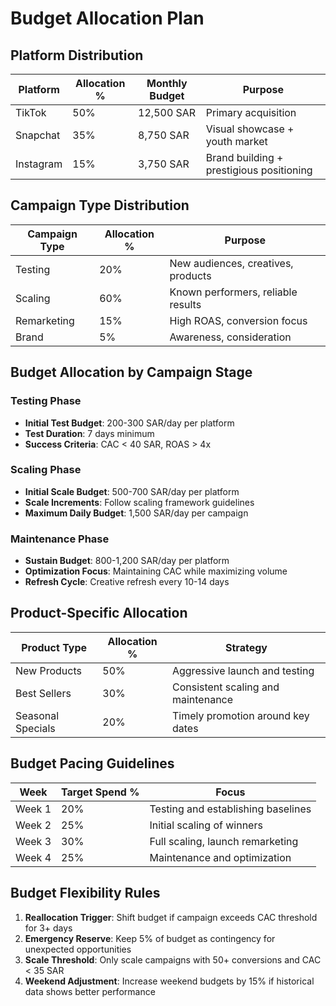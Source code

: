 # Budget Allocation Plan

## Platform Distribution

| Platform | Allocation % | Monthly Budget | Purpose |
|----------|-------------|----------------|--------|
| TikTok | 50% | 12,500 SAR | Primary acquisition |
| Snapchat | 35% | 8,750 SAR | Visual showcase + youth market |
| Instagram | 15% | 3,750 SAR | Brand building + prestigious positioning |

## Campaign Type Distribution

| Campaign Type | Allocation % | Purpose |
|---------------|-------------|---------|
| Testing | 20% | New audiences, creatives, products |
| Scaling | 60% | Known performers, reliable results |
| Remarketing | 15% | High ROAS, conversion focus |
| Brand | 5% | Awareness, consideration |

## Budget Allocation by Campaign Stage

### Testing Phase
- **Initial Test Budget**: 200-300 SAR/day per platform
- **Test Duration**: 7 days minimum
- **Success Criteria**: CAC < 40 SAR, ROAS > 4x

### Scaling Phase
- **Initial Scale Budget**: 500-700 SAR/day per platform
- **Scale Increments**: Follow scaling framework guidelines
- **Maximum Daily Budget**: 1,500 SAR/day per campaign

### Maintenance Phase
- **Sustain Budget**: 800-1,200 SAR/day per platform
- **Optimization Focus**: Maintaining CAC while maximizing volume
- **Refresh Cycle**: Creative refresh every 10-14 days

## Product-Specific Allocation

| Product Type | Allocation % | Strategy |
|--------------|-------------|----------|
| New Products | 50% | Aggressive launch and testing |
| Best Sellers | 30% | Consistent scaling and maintenance |
| Seasonal Specials | 20% | Timely promotion around key dates |

## Budget Pacing Guidelines

| Week | Target Spend % | Focus |
|------|---------------|-------|
| Week 1 | 20% | Testing and establishing baselines |
| Week 2 | 25% | Initial scaling of winners |
| Week 3 | 30% | Full scaling, launch remarketing |
| Week 4 | 25% | Maintenance and optimization |

## Budget Flexibility Rules

1. **Reallocation Trigger**: Shift budget if campaign exceeds CAC threshold for 3+ days
2. **Emergency Reserve**: Keep 5% of budget as contingency for unexpected opportunities
3. **Scale Threshold**: Only scale campaigns with 50+ conversions and CAC < 35 SAR
4. **Weekend Adjustment**: Increase weekend budgets by 15% if historical data shows better performance